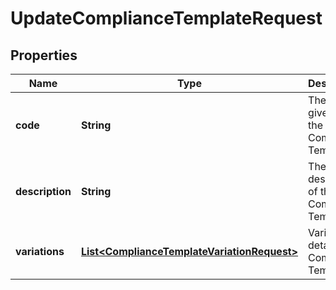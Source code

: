 

# UpdateComplianceTemplateRequest


## Properties

| Name | Type | Description | Notes |
|------------ | ------------- | ------------- | -------------|
|**code** | **String** | The code given for the Compliance Template |  |
|**description** | **String** | The description of the Compliance Template |  |
|**variations** | [**List&lt;ComplianceTemplateVariationRequest&gt;**](ComplianceTemplateVariationRequest.md) | Variation details of a Compliance Template |  |



